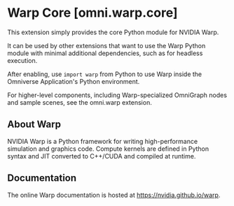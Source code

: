 # Warp Core [omni.warp.core]

This extension simply provides the core Python module for NVIDIA Warp.

It can be used by other extensions that want to use the Warp Python module with
minimal additional dependencies, such as for headless execution.

After enabling, use `import warp` from Python to use Warp inside the Omniverse Application's Python environment.

For higher-level components, including Warp-specialized OmniGraph nodes and sample scenes, see the
omni.warp extension.

## About Warp

NVIDIA Warp is a Python framework for writing high-performance simulation and graphics code.
Compute kernels are defined in Python syntax and JIT converted to C++/CUDA and compiled at runtime.

## Documentation

The online Warp documentation is hosted at https://nvidia.github.io/warp.
